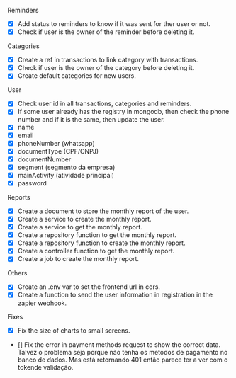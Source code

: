 Reminders

- [x] Add status to reminders to know if it was sent for ther user or not.
- [x] Check if user is the owner of the reminder before deleting it.

Categories

- [x] Create a ref in transactions to link category with transactions.
- [x] Check if user is the owner of the category before deleting it.
- [x] Create default categories for new users.

User

- [x] Check user id in all transactions, categories and reminders.
- [x] If some user already has the registry in mongodb, then check the phone number and if it is the same, then update the user.
- [x] name
- [x] email
- [x] phoneNumber (whatsapp)
- [x] documentType (CPF/CNPJ)
- [x] documentNumber
- [x] segment (segmento da empresa)
- [x] mainActivity (atividade principal)
- [x] password

Reports

- [x] Create a document to store the monthly report of the user.
- [x] Create a service to create the monthly report.
- [x] Create a service to get the monthly report.
- [x] Create a repository function to get the monthly report.
- [x] Create a repository function to create the monthly report.
- [x] Create a controller function to get the monthly report.
- [x] Create a job to create the monthly report.

Others

- [x] Create an .env var to set the frontend url in cors.
- [x] Create a function to send the user information in registration in the zapier webhook.

Fixes

- [x] Fix the size of charts to small screens.
- [] Fix the error in payment methods request to show the correct data.
  Talvez o problema seja porque não tenha os metodos de pagamento no banco de dados.
  Mas está retornando 401 então parece ter a ver com o tokende validação.

